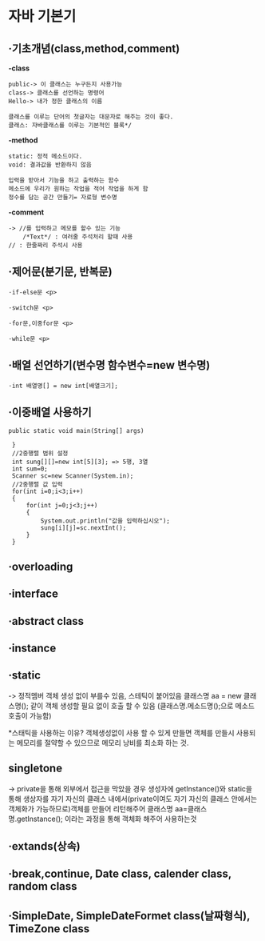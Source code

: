 # 자바 기본기

<h2>·기초개념(class,method,comment)</h2><p>
	
   <b>-class</b> <p>
	
    public-> 이 클래스는 누구든지 사용가능
    class-> 클래스를 선언하는 명령어
    Hello-> 내가 정한 클래스의 이름

    클래스를 이루는 단어의 첫글자는 대문자로 해주는 것이 좋다.
    클래스: 자바클래스를 이루는 기본적인 블록*/
   
  <b>-method</b> <p>
	

    static: 정적 메소드이다.
    void: 결과값을 반환하지 않음
		
    입력을 받아서 기능을 하고 출력하는 함수
    메소드에 우리가 원하는 작업을 적어 작업을 하게 함
    정수를 담는 공간 만들기= 자료형 변수명 
   
   <b>-comment</b> <p>
   
    -> //를 입력하고 메모를 할수 있는 기능
		/*Text*/ : 여러줄 주석처리 할때 사용 
    // : 한줄짜리 주석시 사용
  
<h2>·제어문(분기문, 반복문)</h2> <p>
  
	·if-else문 <p>	

	·switch문 <p>

	·for문,이중for문 <p>
	
	·while문 <p>
  
<h2>·배열 선언하기(변수명 함수변수=new 변수명)</h2> <p>
	
	·int 배열명[] = new int[배열크기]; 
  
<h2>·이중배열 사용하기</h2> <p>
	
	public static void main(String[] args)
	
     }
     //2중행렬 범위 설정
     int sung[][]=new int[5][3]; => 5행, 3열
     int sum=0;
     Scanner sc=new Scanner(System.in);
     //2중행렬 값 입력
     for(int i=0;i<3;i++)
     {
    	 for(int j=0;j<3;j++)
    	 {
    		 System.out.println("값을 입력하십시오");
    		 sung[i][j]=sc.nextInt();
    	 }
     }
  
<h2>·overloading</h2> <p>
  
<h2>·interface </h2><p>
  
<h2>·abstract class </h2><p>
  
<h2>·instance</h2> <p>
  
<h2>·static</h2><p>
  
-> 정적멤버 객체 생성 없이 부를수 있음, 스테틱이 붙어있음
   클래스명 aa = new 클래스명(); 같이 객체 생성할 필요 없이
   호출 할 수 있음 (클래스명.메소드명();으로 메소드 호출이 가능함)
   
   *스태틱을 사용하는 이유?
   객체생성없이 사용 할 수 있게 만들면 객체를 만들시 사용되는 메모리를 절약할 수 있으므로 메모리 낭비를 최소화 하는 것.
   
   
<h2>singletone </h2><p>
  
-> private을 통해 외부에서 접근을 막았을 경우 생성자에 getInstance()와 static을 통해 생상자를 
   자기 자신의 클래스 내에서(private이여도 자기 자신의 클래스 안에서는 객체화가 가능하므로)객체를 만들어 리턴해주어 
   클래스명 aa=클래스명.getInstance(); 이라는 과정을 통해 객체화 해주어 사용하는것

  
<h2>·extands(상속)</h2> <p>
  
<h2>·break,continue, Date class, calender class, random class</h2> <p>
  
<h2>·SimpleDate, SimpleDateFormet class(날짜형식), TimeZone class</h2> <p>
